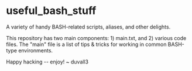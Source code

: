 # useful_bash_stuff
A variety of handy BASH-related scripts, aliases, and other delights.

This repository has two main components: 1) main.txt, and 2) various code files.
The "main" file is a list of tips & tricks for working in common BASH-type environments.

Happy hacking -- enjoy!
~ duvall3

